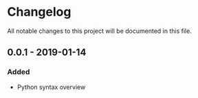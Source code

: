 # Changelog
All notable changes to this project will be documented in this file.

## 0.0.1 - 2019-01-14
### Added
- Python syntax overview
